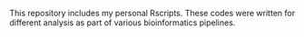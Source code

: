 This repository includes my personal Rscripts. These codes were written for different analysis as part of various bioinformatics pipelines.
